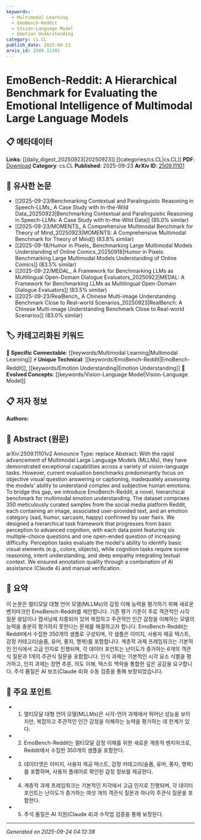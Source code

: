 ```yaml
---
keywords:
  - Multimodal Learning
  - EmoBench-Reddit
  - Vision-Language Model
  - Emotion Understanding
category: cs.CL
publish_date: 2025-09-23
arxiv_id: 2509.11101
---
```


<!-- KEYWORD_LINKING_METADATA:
{
  "processed_timestamp": "2025-09-24T04:12:38.431099",
  "vocabulary_version": "1.0",
  "selected_keywords": [
    "Multimodal Learning",
    "EmoBench-Reddit",
    "Vision-Language Model",
    "Emotion Understanding"
  ],
  "rejected_keywords": [],
  "similarity_scores": {
    "Multimodal Learning": 0.88,
    "EmoBench-Reddit": 0.8,
    "Vision-Language Model": 0.82,
    "Emotion Understanding": 0.75
  },
  "extraction_method": "AI_prompt_based",
  "budget_applied": true,
  "candidates_json": {
    "candidates": [
      {
        "surface": "Multimodal Large Language Models",
        "canonical": "Multimodal Learning",
        "aliases": [
          "MLLMs"
        ],
        "category": "specific_connectable",
        "rationale": "Multimodal Learning is crucial for linking models that integrate multiple data types, such as text and images.",
        "novelty_score": 0.45,
        "connectivity_score": 0.85,
        "specificity_score": 0.7,
        "link_intent_score": 0.88
      },
      {
        "surface": "EmoBench-Reddit",
        "canonical": "EmoBench-Reddit",
        "aliases": [],
        "category": "unique_technical",
        "rationale": "EmoBench-Reddit is a unique benchmark specifically designed for evaluating emotional intelligence in multimodal models.",
        "novelty_score": 0.95,
        "connectivity_score": 0.6,
        "specificity_score": 0.9,
        "link_intent_score": 0.8
      },
      {
        "surface": "Vision-Language Tasks",
        "canonical": "Vision-Language Model",
        "aliases": [
          "Vision-Language Tasks"
        ],
        "category": "evolved_concepts",
        "rationale": "Vision-Language Models are central to understanding tasks that involve both visual and textual data.",
        "novelty_score": 0.4,
        "connectivity_score": 0.78,
        "specificity_score": 0.65,
        "link_intent_score": 0.82
      },
      {
        "surface": "Emotion Understanding",
        "canonical": "Emotion Understanding",
        "aliases": [
          "Emotional Intelligence"
        ],
        "category": "unique_technical",
        "rationale": "Emotion Understanding is a specialized area that evaluates a model's ability to interpret human emotions.",
        "novelty_score": 0.7,
        "connectivity_score": 0.65,
        "specificity_score": 0.85,
        "link_intent_score": 0.75
      }
    ],
    "ban_list_suggestions": [
      "benchmark",
      "task framework",
      "annotation quality"
    ]
  },
  "decisions": [
    {
      "candidate_surface": "Multimodal Large Language Models",
      "resolved_canonical": "Multimodal Learning",
      "decision": "linked",
      "scores": {
        "novelty": 0.45,
        "connectivity": 0.85,
        "specificity": 0.7,
        "link_intent": 0.88
      }
    },
    {
      "candidate_surface": "EmoBench-Reddit",
      "resolved_canonical": "EmoBench-Reddit",
      "decision": "linked",
      "scores": {
        "novelty": 0.95,
        "connectivity": 0.6,
        "specificity": 0.9,
        "link_intent": 0.8
      }
    },
    {
      "candidate_surface": "Vision-Language Tasks",
      "resolved_canonical": "Vision-Language Model",
      "decision": "linked",
      "scores": {
        "novelty": 0.4,
        "connectivity": 0.78,
        "specificity": 0.65,
        "link_intent": 0.82
      }
    },
    {
      "candidate_surface": "Emotion Understanding",
      "resolved_canonical": "Emotion Understanding",
      "decision": "linked",
      "scores": {
        "novelty": 0.7,
        "connectivity": 0.65,
        "specificity": 0.85,
        "link_intent": 0.75
      }
    }
  ]
}
-->

# EmoBench-Reddit: A Hierarchical Benchmark for Evaluating the Emotional Intelligence of Multimodal Large Language Models

## 📋 메타데이터

**Links**: [[daily_digest_20250923|20250923]] [[categories/cs.CL|cs.CL]]
**PDF**: [Download](https://arxiv.org/pdf/2509.11101.pdf)
**Category**: cs.CL
**Published**: 2025-09-23
**ArXiv ID**: [2509.11101](https://arxiv.org/abs/2509.11101)

## 🔗 유사한 논문
- [[2025-09-23/Benchmarking Contextual and Paralinguistic Reasoning in Speech-LLMs_ A Case Study with In-the-Wild Data_20250923|Benchmarking Contextual and Paralinguistic Reasoning in Speech-LLMs: A Case Study with In-the-Wild Data]] (85.0% similar)
- [[2025-09-23/MOMENTS_ A Comprehensive Multimodal Benchmark for Theory of Mind_20250923|MOMENTS: A Comprehensive Multimodal Benchmark for Theory of Mind]] (83.8% similar)
- [[2025-09-18/Humor in Pixels_ Benchmarking Large Multimodal Models Understanding of Online Comics_20250918|Humor in Pixels: Benchmarking Large Multimodal Models Understanding of Online Comics]] (83.5% similar)
- [[2025-09-22/MEDAL_ A Framework for Benchmarking LLMs as Multilingual Open-Domain Dialogue Evaluators_20250922|MEDAL: A Framework for Benchmarking LLMs as Multilingual Open-Domain Dialogue Evaluators]] (83.5% similar)
- [[2025-09-23/RealBench_ A Chinese Multi-image Understanding Benchmark Close to Real-world Scenarios_20250923|RealBench: A Chinese Multi-image Understanding Benchmark Close to Real-world Scenarios]] (83.0% similar)

## 🏷️ 카테고리화된 키워드
**🔗 Specific Connectable**: [[keywords/Multimodal Learning|Multimodal Learning]]
**⚡ Unique Technical**: [[keywords/EmoBench-Reddit|EmoBench-Reddit]], [[keywords/Emotion Understanding|Emotion Understanding]]
**🚀 Evolved Concepts**: [[keywords/Vision-Language Model|Vision-Language Model]]

## 📋 저자 정보

**Authors:** 

## 📄 Abstract (원문)

arXiv:2509.11101v2 Announce Type: replace 
Abstract: With the rapid advancement of Multimodal Large Language Models (MLLMs), they have demonstrated exceptional capabilities across a variety of vision-language tasks. However, current evaluation benchmarks predominantly focus on objective visual question answering or captioning, inadequately assessing the models' ability to understand complex and subjective human emotions. To bridge this gap, we introduce EmoBench-Reddit, a novel, hierarchical benchmark for multimodal emotion understanding. The dataset comprises 350 meticulously curated samples from the social media platform Reddit, each containing an image, associated user-provided text, and an emotion category (sad, humor, sarcasm, happy) confirmed by user flairs. We designed a hierarchical task framework that progresses from basic perception to advanced cognition, with each data point featuring six multiple-choice questions and one open-ended question of increasing difficulty. Perception tasks evaluate the model's ability to identify basic visual elements (e.g., colors, objects), while cognition tasks require scene reasoning, intent understanding, and deep empathy integrating textual context. We ensured annotation quality through a combination of AI assistance (Claude 4) and manual verification.

## 📝 요약

이 논문은 멀티모달 대형 언어 모델(MLLMs)의 감정 이해 능력을 평가하기 위해 새로운 벤치마크인 EmoBench-Reddit를 제안합니다. 기존 평가 기준이 주로 객관적인 시각 질문 응답이나 캡셔닝에 치중되어 있어 복잡하고 주관적인 인간 감정을 이해하는 모델의 능력을 충분히 평가하지 못한다는 문제를 해결하고자 합니다. EmoBench-Reddit는 Reddit에서 수집한 350개의 샘플로 구성되며, 각 샘플은 이미지, 사용자 제공 텍스트, 감정 카테고리(슬픔, 유머, 풍자, 행복)를 포함합니다. 계층적 과제 프레임워크는 기본적인 인식에서 고급 인지로 진행되며, 각 데이터 포인트는 난이도가 증가하는 6개의 객관식 질문과 1개의 주관식 질문을 포함합니다. 인식 과제는 기본적인 시각 요소 식별을 평가하고, 인지 과제는 장면 추론, 의도 이해, 텍스트 맥락을 통합한 깊은 공감을 요구합니다. 주석 품질은 AI 보조(Claude 4)와 수동 검증을 통해 보장되었습니다.

## 🎯 주요 포인트

- 1. 멀티모달 대형 언어 모델(MLLMs)은 시각-언어 과제에서 뛰어난 성능을 보이지만, 복잡하고 주관적인 인간 감정을 이해하는 능력을 평가하는 데 한계가 있다.
- 2. EmoBench-Reddit는 멀티모달 감정 이해를 위한 새로운 계층적 벤치마크로, Reddit에서 수집한 350개의 샘플을 포함한다.
- 3. 데이터셋은 이미지, 사용자 제공 텍스트, 감정 카테고리(슬픔, 유머, 풍자, 행복)를 포함하며, 사용자 플레어로 확인된 감정 정보를 제공한다.
- 4. 계층적 과제 프레임워크는 기본적인 지각에서 고급 인지로 진행되며, 각 데이터 포인트는 난이도가 증가하는 여섯 개의 객관식 질문과 하나의 주관식 질문을 포함한다.
- 5. 주석 품질은 AI 지원(Claude 4)과 수작업 검증을 통해 보장된다.


---

*Generated on 2025-09-24 04:12:38*